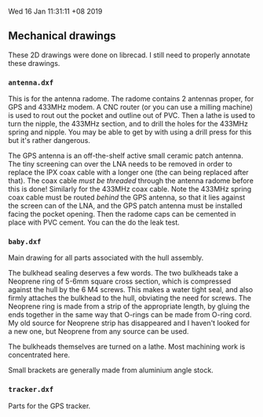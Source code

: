 
Wed 16 Jan 11:31:11 +08 2019

## Mechanical drawings

These 2D drawings were done on librecad.
I still need to properly annotate these drawings.

### `antenna.dxf`
This is for the antenna radome.  The radome contains 2 antennas
proper, for GPS and 433MHz modem.  A CNC
router (or you can use a milling machine) is used to rout out
the pocket and outline out of PVC.  Then a lathe is used to turn the
nipple, the 433MHz section, and to drill the holes for the
433MHz spring and nipple.  You may be able to get by with using
a drill press for this but it's rather dangerous.

The GPS antenna is an off-the-shelf active small ceramic patch
antenna.  The tiny screening
can over the LNA needs to be removed in order to replace the IPX
coax cable with a longer one (the can being replaced after that).
The coax cable _must be threaded_ through the antenna radome before
this is done!  Similarly for the 433MHz coax cable.  Note the
433MHz spring coax cable must be routed _behind_ the GPS antenna,
so that it lies against the screen can of the LNA, and the GPS
patch antenna must be installed facing the pocket opening.
Then the radome caps can be cemented in place with PVC cement.
You can the do the leak test.

### `baby.dxf`
Main drawing for all parts associated with the hull assembly.

The bulkhead sealing deserves a few words.  The two bulkheads take
a Neoprene ring of 5-6mm square cross section, which is compressed
against the hull by the 6 M4 screws.  This makes a water tight seal,
and also firmly attaches the bulkhead to the hull, obviating the
need for screws.  The Neoprene ring is made from a strip of the
appropriate length, by gluing the ends together in the same way
that O-rings can be made from O-ring cord.  My old source for
Neoprene strip has disappeared and I haven't looked for a new
one, but Neoprene from any source can be used.

The bulkheads themselves are turned on a lathe.  Most machining
work is concentrated here.

Small brackets are generally made from aluminium angle stock.

### `tracker.dxf`
Parts for the GPS tracker.
